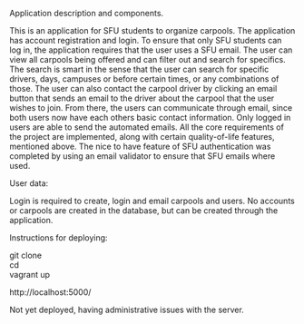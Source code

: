 Application description and components.

This is an application for SFU students to organize carpools. The application has account registration and login. To ensure that only SFU students can log in, the application requires that the user uses a SFU email. The user can view all carpools being offered and can filter out and search for specifics. The search is smart in the sense that the user can search for specific drivers, days, campuses or before certain times, or any combinations of those. The user can also contact the carpool driver by clicking an email button that sends an email to the driver about the carpool that the user wishes to join. From there, the users can communicate through email, since both users now have each others basic contact information. Only logged in users are able to send the automated emails. All the core requirements of the project are implemented, along with certain quality-of-life features, mentioned above. The nice to have feature of SFU authentication was completed by using an email validator to ensure that SFU emails where used. 


User data:

Login is required to create, login and email carpools and users.
No accounts or carpools are created in the database, but can be created through the application.


Instructions for deploying:

git clone  
cd  
vagrant up  

http://localhost:5000/

Not yet deployed, having administrative issues with the server.